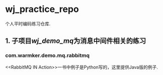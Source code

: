 # wj_practice_repo
个人平时编码练习仓库.

## 1. 子项目*wj_demo_mq*为消息中间件相关的练习
### com.warmker.demo.mq.rabbitmq
 &lt;&lt;RabbitMQ IN Action&gt;&gt;一书中例子是Python写的，这里提供Java版的例子.
